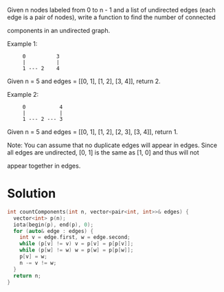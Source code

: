 Given n nodes labeled from 0 to n - 1 and a list of undirected edges (each edge is a pair of nodes), write a function to find the number of connected

 components in an undirected graph.

Example 1:

```
     0          3
     |          |
     1 --- 2    4
```
Given n = 5 and edges = [[0, 1], [1, 2], [3, 4]], return 2.
  

Example 2:
```
     0           4
     |           |
     1 --- 2 --- 3
```
Given n = 5 and edges = [[0, 1], [1, 2], [2, 3], [3, 4]], return 1.

Note:
You can assume that no duplicate edges will appear in edges. Since all edges are undirected, [0, 1] is the same as [1, 0] and thus will not 

appear together in edges.

# Solution

```cpp  
int countComponents(int n, vector<pair<int, int>>& edges) {
  vector<int> p(n);
  iota(begin(p), end(p), 0);
  for (auto& edge : edges) {
    int v = edge.first, w = edge.second;
    while (p[v] != v) v = p[v] = p[p[v]];
    while (p[w] != w) w = p[w] = p[p[w]];
    p[v] = w;
    n -= v != w;
  }
  return n;
}
```
